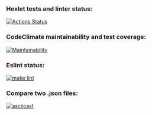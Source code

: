 ### Hexlet tests and linter status:
[![Actions Status](https://github.com/Takaiva/frontend-project-lvl2/workflows/hexlet-check/badge.svg)](https://github.com/Takaiva/frontend-project-lvl2/actions)

### CodeClimate maintainability and test coverage:
[![Maintainability](https://api.codeclimate.com/v1/badges/948325797767dd709fce/maintainability)](https://codeclimate.com/github/Takaiva/frontend-project-lvl2/maintainability)

### Eslint status:
[![make lint](https://github.com/Takaiva/frontend-project-lvl2/actions/workflows/linter-check.yml/badge.svg)](https://github.com/Takaiva/frontend-project-lvl2/actions/workflows/linter-check.yml)

### Compare two .json files:
[![asciicast](https://asciinema.org/a/2KNVhzMAtIV816LGRvGWA25lH.svg)](https://asciinema.org/a/2KNVhzMAtIV816LGRvGWA25lH)
